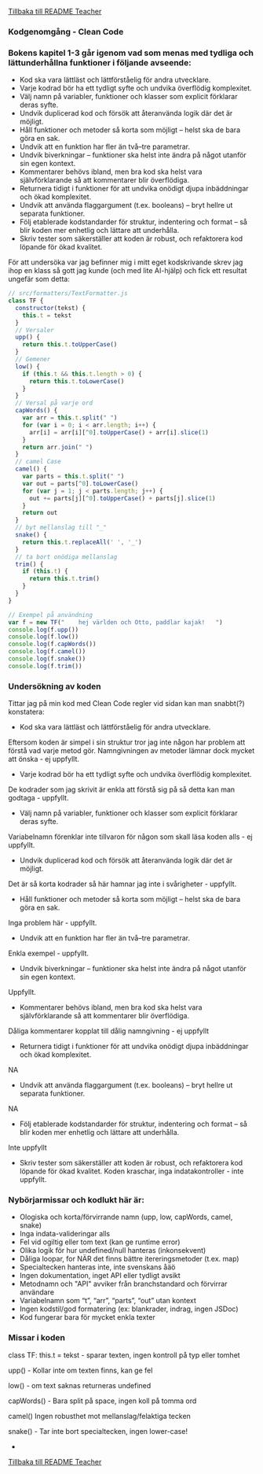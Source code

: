 [Tillbaka till README Teacher](README.teacher.md)

### Kodgenomgång - Clean Code

### Bokens kapitel 1-3 går igenom vad som menas med tydliga och lättunderhållna funktioner i följande avseende:

- Kod ska vara lättläst och lättförståelig för andra utvecklare.
- Varje kodrad bör ha ett tydligt syfte och undvika överflödig komplexitet.
- Välj namn på variabler, funktioner och klasser som explicit förklarar deras syfte.
- Undvik duplicerad kod och försök att återanvända logik där det är möjligt.
- Håll funktioner och metoder så korta som möjligt – helst ska de bara göra en sak.
- Undvik att en funktion har fler än två–tre parametrar.
- Undvik biverkningar – funktioner ska helst inte ändra på något utanför sin egen kontext.
- Kommentarer behövs ibland, men bra kod ska helst vara självförklarande så att kommentarer blir överflödiga.
- Returnera tidigt i funktioner för att undvika onödigt djupa inbäddningar och ökad komplexitet.
- Undvik att använda flaggargument (t.ex. booleans) – bryt hellre ut separata funktioner.
- Följ etablerade kodstandarder för struktur, indentering och format – så blir koden mer enhetlig och lättare att underhålla.
- Skriv tester som säkerställer att koden är robust, och refaktorera kod löpande för ökad kvalitet.

För att undersöka var jag befinner mig i mitt eget kodskrivande skrev jag ihop en klass så gott jag kunde (och med lite AI-hjälp) och fick ett resultat ungefär som detta:


```javascript
// src/formatters/TextFormatter.js
class TF {
  constructor(tekst) {
    this.t = tekst
  }
  // Versaler
  upp() {
    return this.t.toUpperCase() 
  }
  // Gemener
  low() {
    if (this.t && this.t.length > 0) {
      return this.t.toLowerCase()
    }
  }
  // Versal på varje ord
  capWords() {
    var arr = this.t.split(" ")
    for (var i = 0; i < arr.length; i++) {
      arr[i] = arr[i][^0].toUpperCase() + arr[i].slice(1)
    }
    return arr.join(" ")
  }
  // camel Case 
  camel() {
    var parts = this.t.split(" ")
    var out = parts[^0].toLowerCase()
    for (var j = 1; j < parts.length; j++) {
      out += parts[j][^0].toUpperCase() + parts[j].slice(1)
    }
    return out
  }
  // byt mellanslag till "_"
  snake() {
    return this.t.replaceAll(' ', '_')
  }
  // ta bort onödiga mellanslag
  trim() {
    if (this.t) {
      return this.t.trim()
    }
  }
}

// Exempel på användning
var f = new TF("    hej världen och Otto, paddlar kajak!   ")
console.log(f.upp())
console.log(f.low())
console.log(f.capWords())
console.log(f.camel())
console.log(f.snake())
console.log(f.trim())
```

### Undersökning av koden

Tittar jag på min kod med Clean Code regler vid sidan kan man snabbt(?) konstatera:

- Kod ska vara lättläst och lättförståelig för andra utvecklare.

Eftersom koden är simpel i sin struktur tror jag inte någon har problem att förstå vad varje metod gör. Namngivningen av metoder lämnar dock mycket att önska - ej uppfyllt.

- Varje kodrad bör ha ett tydligt syfte och undvika överflödig komplexitet.

De kodrader som jag skrivit är enkla att förstå sig på så detta kan man godtaga - uppfyllt.

- Välj namn på variabler, funktioner och klasser som explicit förklarar deras syfte.

Variabelnamn förenklar inte tillvaron för någon som skall läsa koden alls - ej uppfyllt.

- Undvik duplicerad kod och försök att återanvända logik där det är möjligt.

Det är så korta kodrader så här hamnar jag inte i svårigheter - uppfyllt.

- Håll funktioner och metoder så korta som möjligt – helst ska de bara göra en sak.

Inga problem här - uppfyllt.

- Undvik att en funktion har fler än två–tre parametrar.

Enkla exempel - uppfyllt.

- Undvik biverkningar – funktioner ska helst inte ändra på något utanför sin egen kontext.

Uppfyllt.

- Kommentarer behövs ibland, men bra kod ska helst vara självförklarande så att kommentarer blir överflödiga.

Dåliga kommentarer kopplat till dålig namngivning - ej uppfyllt

- Returnera tidigt i funktioner för att undvika onödigt djupa inbäddningar och ökad komplexitet.

NA

- Undvik att använda flaggargument (t.ex. booleans) – bryt hellre ut separata funktioner.

NA

- Följ etablerade kodstandarder för struktur, indentering och format – så blir koden mer enhetlig och lättare att underhålla.

Inte uppfyllt



- Skriv tester som säkerställer att koden är robust, och refaktorera kod löpande för ökad kvalitet.
Koden kraschar, inga indatakontroller - inte uppfyllt.



### Nybörjarmissar och kodlukt här är:

- Ologiska och korta/förvirrande namn (upp, low, capWords, camel, snake)
- Inga indata-valideringar alls
- Fel vid ogiltig eller tom text (kan ge runtime error)
- Olika logik för hur undefined/null hanteras (inkonsekvent)
- Dåliga loopar, for NÄR det finns bättre itereringsmetoder (t.ex. map)
- Specialtecken hanteras inte, inte svenskans åäö
- Ingen dokumentation, inget API eller tydligt avsikt
- Metodnamn och "API" avviker från branchstandard och förvirrar användare
- Variabelnamn som “t”, “arr”, “parts”, “out” utan kontext
- Ingen kodstil/god formatering (ex: blankrader, indrag, ingen JSDoc)
- Kod fungerar bara för mycket enkla texter


### Missar i koden

class TF: this.t = tekst - sparar texten, ingen kontroll på typ eller tomhet

upp() - Kollar inte om texten finns, kan ge fel

low() - om text saknas returneras undefined

capWords() - Bara split på space, ingen koll på tomma ord
 
camel() Ingen robusthet mot mellanslag/felaktiga tecken

snake() - Tar inte bort specialtecken, ingen lower-case! 


*
[Tillbaka till README Teacher](README.teacher.md)